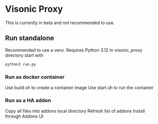 # Visonic Proxy

This is currently in beta and not recommended to use.

## Run standalone

Recommended to use a venv.  Requires Python 3.12
In visonic_proxy directory start with
```python
python3 run.py
```

### Run as docker container

Use build.sh to create a container image
Use start.sh to run the container


### Run as a HA addon

Copy all files into addons local directory
Refresh list of addons
Install through Addons UI